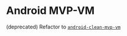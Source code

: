# Android MVP-VM

(deprecated) Refactor to [`android-clean-mvp-vm`](https://github.com/WhatTheFar/android-clean-mvp-vm)
